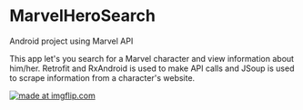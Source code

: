 # MarvelHeroSearch
Android project using Marvel API

This app let's you search for a Marvel character and view information about him/her. Retrofit and RxAndroid is used to make API calls and JSoup is used to scrape information from a character's website.

<a href="https://imgflip.com/gif/1nw9h3"><img src="https://i.imgflip.com/1nw9h3.gif" title="made at imgflip.com"/></a>
